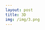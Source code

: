 ```yaml
---
layout: post
title: 3D
img: /img/3.png
---
```


<div class="img_row">
	<img class="col one" src="{{ site.baseurl }}/img/1.png" alt="" title="1"/>
</div>
<div class="img_row">
	<img class="col one" src="{{ site.baseurl }}/img/3.png" alt="" title="2"/>
</div>
<div class="img_row">
	<img class="col one" src="{{ site.baseurl }}/img/4.png" alt="" title="3"/>
</div>

<div class="img_row">
	<img class="col one" src="{{ site.baseurl }}/img/5.jpg" alt="" title="4"/>
</div>
